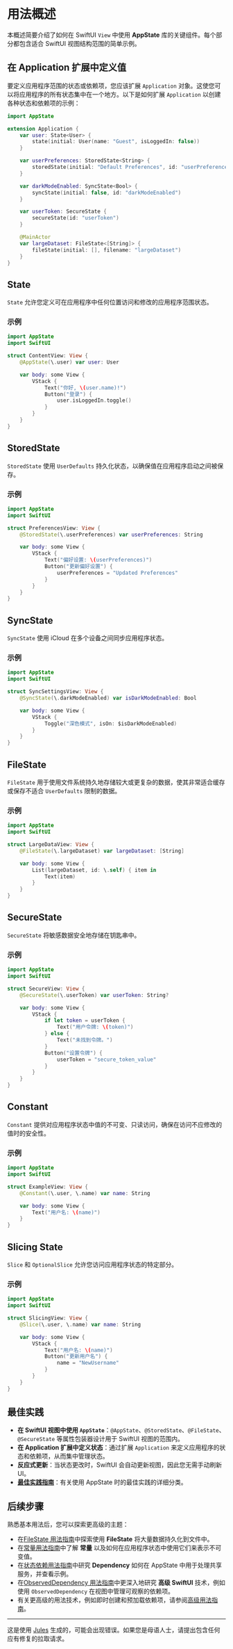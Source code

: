 # 用法概述

本概述简要介绍了如何在 SwiftUI `View` 中使用 **AppState** 库的关键组件。每个部分都包含适合 SwiftUI 视图结构范围的简单示例。

## 在 Application 扩展中定义值

要定义应用程序范围的状态或依赖项，您应该扩展 `Application` 对象。这使您可以将应用程序的所有状态集中在一个地方。以下是如何扩展 `Application` 以创建各种状态和依赖项的示例：

```swift
import AppState

extension Application {
    var user: State<User> {
        state(initial: User(name: "Guest", isLoggedIn: false))
    }

    var userPreferences: StoredState<String> {
        storedState(initial: "Default Preferences", id: "userPreferences")
    }

    var darkModeEnabled: SyncState<Bool> {
        syncState(initial: false, id: "darkModeEnabled")
    }

    var userToken: SecureState {
        secureState(id: "userToken")
    }

    @MainActor
    var largeDataset: FileState<[String]> {
        fileState(initial: [], filename: "largeDataset")
    }
}
```

## State

`State` 允许您定义可在应用程序中任何位置访问和修改的应用程序范围状态。

### 示例

```swift
import AppState
import SwiftUI

struct ContentView: View {
    @AppState(\.user) var user: User

    var body: some View {
        VStack {
            Text("你好, \(user.name)!")
            Button("登录") {
                user.isLoggedIn.toggle()
            }
        }
    }
}
```

## StoredState

`StoredState` 使用 `UserDefaults` 持久化状态，以确保值在应用程序启动之间被保存。

### 示例

```swift
import AppState
import SwiftUI

struct PreferencesView: View {
    @StoredState(\.userPreferences) var userPreferences: String

    var body: some View {
        VStack {
            Text("偏好设置: \(userPreferences)")
            Button("更新偏好设置") {
                userPreferences = "Updated Preferences"
            }
        }
    }
}
```

## SyncState

`SyncState` 使用 iCloud 在多个设备之间同步应用程序状态。

### 示例

```swift
import AppState
import SwiftUI

struct SyncSettingsView: View {
    @SyncState(\.darkModeEnabled) var isDarkModeEnabled: Bool

    var body: some View {
        VStack {
            Toggle("深色模式", isOn: $isDarkModeEnabled)
        }
    }
}
```

## FileState

`FileState` 用于使用文件系统持久地存储较大或更复杂的数据，使其非常适合缓存或保存不适合 `UserDefaults` 限制的数据。

### 示例

```swift
import AppState
import SwiftUI

struct LargeDataView: View {
    @FileState(\.largeDataset) var largeDataset: [String]

    var body: some View {
        List(largeDataset, id: \.self) { item in
            Text(item)
        }
    }
}
```

## SecureState

`SecureState` 将敏感数据安全地存储在钥匙串中。

### 示例

```swift
import AppState
import SwiftUI

struct SecureView: View {
    @SecureState(\.userToken) var userToken: String?

    var body: some View {
        VStack {
            if let token = userToken {
                Text("用户令牌: \(token)")
            } else {
                Text("未找到令牌。")
            }
            Button("设置令牌") {
                userToken = "secure_token_value"
            }
        }
    }
}
```

## Constant

`Constant` 提供对应用程序状态中值的不可变、只读访问，确保在访问不应修改的值时的安全性。

### 示例

```swift
import AppState
import SwiftUI

struct ExampleView: View {
    @Constant(\.user, \.name) var name: String

    var body: some View {
        Text("用户名: \(name)")
    }
}
```

## Slicing State

`Slice` 和 `OptionalSlice` 允许您访问应用程序状态的特定部分。

### 示例

```swift
import AppState
import SwiftUI

struct SlicingView: View {
    @Slice(\.user, \.name) var name: String

    var body: some View {
        VStack {
            Text("用户名: \(name)")
            Button("更新用户名") {
                name = "NewUsername"
            }
        }
    }
}
```

## 最佳实践

- **在 SwiftUI 视图中使用 `AppState`**：`@AppState`、`@StoredState`、`@FileState`、`@SecureState` 等属性包装器设计用于 SwiftUI 视图的范围内。
- **在 Application 扩展中定义状态**：通过扩展 `Application` 来定义应用程序的状态和依赖项，从而集中管理状态。
- **反应式更新**：当状态更改时，SwiftUI 会自动更新视图，因此您无需手动刷新 UI。
- **[最佳实践指南](best-practices.md)**：有关使用 AppState 时的最佳实践的详细分类。

## 后续步骤

熟悉基本用法后，您可以探索更高级的主题：

- 在[FileState 用法指南](usage-filestate.md)中探索使用 **FileState** 将大量数据持久化到文件中。
- 在[常量用法指南](usage-constant.md)中了解 **常量** 以及如何在应用程序状态中使用它们来表示不可变值。
- 在[状态依赖用法指南](usage-state-dependency.md)中研究 **Dependency** 如何在 AppState 中用于处理共享服务，并查看示例。
- 在[ObservedDependency 用法指南](usage-observeddependency.md)中更深入地研究 **高级 SwiftUI** 技术，例如使用 `ObservedDependency` 在视图中管理可观察的依赖项。
- 有关更高级的用法技术，例如即时创建和预加载依赖项，请参阅[高级用法指南](advanced-usage.md)。

---
这是使用 [Jules](https://jules.google) 生成的，可能会出现错误。如果您是母语人士，请提出包含任何应有修复的拉取请求。
